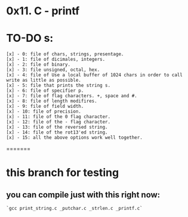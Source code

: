 # 0x11. C - printf

# TO-DO s:
	[x] - 0: file of chars, strings, presentage.
	[x] - 1: file of dicimales, integers. 
	[x] - 2: file of binary.
	[x] - 3: file unsigned, octal, hex.
	[x] - 4: file of Use a local buffer of 1024 chars in order to call write as little as possible.
	[x] - 5: file that prints the string s.
	[x] - 6: file of specifier p.
	[x] - 7: file of flag characters. +, space and #.
	[x] - 8: file of length modifires.
	[x] - 9: file of field width.
	[x] - 10: file of precision.
	[x] - 11: file of the 0 flag character.
	[x] - 12: file of the - flag character.
	[x] - 13: file of the reversed string.
	[x] - 14: file of the rot13'ed string.
	[x] - 15: all the above options work well together.
=======
# this branch for testing

## you can compile just with this right now:
	`gcc print_string.c _putchar.c _strlen.c _printf.c`

